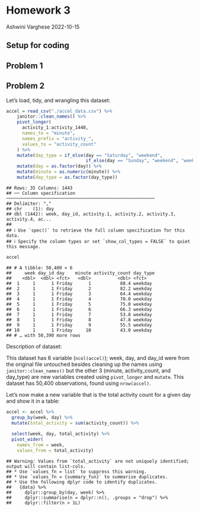 Homework 3
================
Ashwini Varghese
2022-10-15

## Setup for coding

## Problem 1

## Problem 2

Let’s load, tidy, and wrangling this dataset:

``` r
accel = read_csv("./accel_data.csv") %>% 
    janitor::clean_names() %>% 
    pivot_longer(
      activity_1:activity_1440,
      names_to = "minute",
      names_prefix = "activity_",
      values_to = "activity_count"
    ) %>% 
    mutate(day_type = if_else(day == "Saturday", "weekend",
                              if_else(day == "Sunday", "weekend", "weekday"))) %>%
    mutate(day = as.factor(day)) %>% 
    mutate(minute = as.numeric(minute)) %>% 
    mutate(day_type = as.factor(day_type))
```

    ## Rows: 35 Columns: 1443
    ## ── Column specification ────────────────────────────────────────────────────────
    ## Delimiter: ","
    ## chr    (1): day
    ## dbl (1442): week, day_id, activity.1, activity.2, activity.3, activity.4, ac...
    ## 
    ## ℹ Use `spec()` to retrieve the full column specification for this data.
    ## ℹ Specify the column types or set `show_col_types = FALSE` to quiet this message.

``` r
accel
```

    ## # A tibble: 50,400 × 6
    ##     week day_id day    minute activity_count day_type
    ##    <dbl>  <dbl> <fct>   <dbl>          <dbl> <fct>   
    ##  1     1      1 Friday      1           88.4 weekday 
    ##  2     1      1 Friday      2           82.2 weekday 
    ##  3     1      1 Friday      3           64.4 weekday 
    ##  4     1      1 Friday      4           70.0 weekday 
    ##  5     1      1 Friday      5           75.0 weekday 
    ##  6     1      1 Friday      6           66.3 weekday 
    ##  7     1      1 Friday      7           53.8 weekday 
    ##  8     1      1 Friday      8           47.8 weekday 
    ##  9     1      1 Friday      9           55.5 weekday 
    ## 10     1      1 Friday     10           43.0 weekday 
    ## # … with 50,390 more rows

Description of dataset:

This dataset has 6 variable (`ncol(accel)`); week, day, and day_id were
from the original file untouched besides cleaning up the names using
`janitor::clean_names()` but the other 3 (minute, activity_count, and
day_type) are new variables created using `pivot_longer` and `mutate`.
This dataset has 50,400 observations, found using `nrow(accel)`.

Let’s now make a new variable that is the total activity count for a
given day and show it in a table:

``` r
accel <- accel %>% 
  group_by(week, day) %>% 
  mutate(total_activity = sum(activity_count)) %>% 
  
  select(week, day, total_activity) %>% 
  pivot_wider(
    names_from = week,
    values_from = total_activity)
```

    ## Warning: Values from `total_activity` are not uniquely identified; output will contain list-cols.
    ## * Use `values_fn = list` to suppress this warning.
    ## * Use `values_fn = {summary_fun}` to summarise duplicates.
    ## * Use the following dplyr code to identify duplicates.
    ##   {data} %>%
    ##     dplyr::group_by(day, week) %>%
    ##     dplyr::summarise(n = dplyr::n(), .groups = "drop") %>%
    ##     dplyr::filter(n > 1L)
